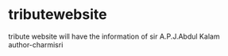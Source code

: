 # tributewebsite
tribute website will have the information of sir A.P.J.Abdul Kalam
<br>
author-charmisri
